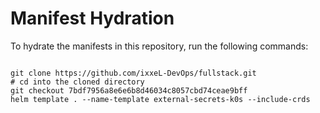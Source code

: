 
# Manifest Hydration

To hydrate the manifests in this repository, run the following commands:

```shell

git clone https://github.com/ixxeL-DevOps/fullstack.git
# cd into the cloned directory
git checkout 7bdf7956a8e6e6b8d46034c8057cbd74ceae9bff
helm template . --name-template external-secrets-k0s --include-crds
```